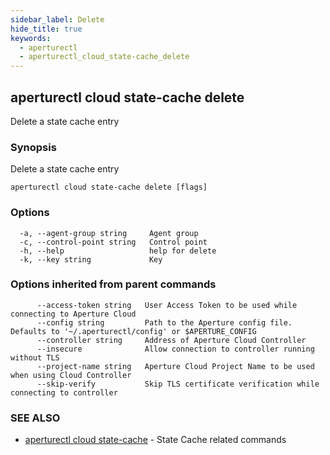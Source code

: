 ```yaml
---
sidebar_label: Delete
hide_title: true
keywords:
  - aperturectl
  - aperturectl_cloud_state-cache_delete
---
```


<!-- markdownlint-disable -->

## aperturectl cloud state-cache delete

Delete a state cache entry

### Synopsis

Delete a state cache entry

```
aperturectl cloud state-cache delete [flags]
```

### Options

```
  -a, --agent-group string     Agent group
  -c, --control-point string   Control point
  -h, --help                   help for delete
  -k, --key string             Key
```

### Options inherited from parent commands

```
      --access-token string   User Access Token to be used while connecting to Aperture Cloud
      --config string         Path to the Aperture config file. Defaults to '~/.aperturectl/config' or $APERTURE_CONFIG
      --controller string     Address of Aperture Cloud Controller
      --insecure              Allow connection to controller running without TLS
      --project-name string   Aperture Cloud Project Name to be used when using Cloud Controller
      --skip-verify           Skip TLS certificate verification while connecting to controller
```

### SEE ALSO

- [aperturectl cloud state-cache](/reference/aperture-cli/aperturectl/cloud/state-cache/state-cache.md) - State Cache related commands
